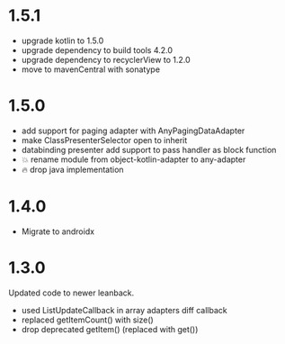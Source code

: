 # 1.5.1
* upgrade kotlin to 1.5.0
* upgrade dependency to build tools 4.2.0
* upgrade dependency to recyclerView to 1.2.0
* move to mavenCentral with sonatype

# 1.5.0

* add support for paging adapter with AnyPagingDataAdapter
* make ClassPresenterSelector open to inherit
* databinding presenter add support to pass handler as block function
* :boom: rename module from object-kotlin-adapter to any-adapter
* :fire: drop java implementation

# 1.4.0

* Migrate to androidx

# 1.3.0

Updated code to newer leanback.
* used ListUpdateCallback in array adapters diff callback
* replaced getItemCount() with size()
* drop deprecated getItem() (replaced with get())